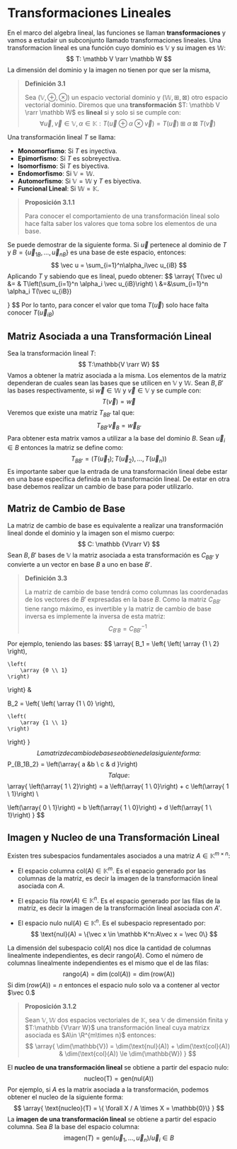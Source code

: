 # Transformaciones Lineales

En el marco del algebra lineal, las funciones se llaman **transformaciones**  y vamos a estudair un subconjunto llamado transformaciones lineales. Una transformacion lineal es una función cuyo dominio es $\mathbb V$ y su imagen es $\mathbb W:$
$$
T: \mathbb V \rarr \mathbb W
$$
La dimensión del dominio y la imagen no tienen por que ser la misma,

> **Definición 3.1**
>
> Sea $(\mathbb V,\oplus,\otimes)$ un espacio vectorial dominio y $(\mathbb W,\boxplus,\boxtimes)$ otro espacio vectorial dominio. Diremos que una **transformación** $T: \mathbb V \rarr \mathbb W$ es **lineal** si y solo si se cumple con:
> $$
> \forall \vec u,\vec v \in \mathbb V,\alpha \in \mathbb K:T(\vec u \oplus\alpha \otimes \vec v) = T(\vec u) \boxplus \alpha \boxtimes T(\vec v)
> $$

Una transformación lineal $T$ se llama:

- **Monomorfismo**: Si $T$ es inyectiva.
- **Epimorfismo**: Si $T$ es sobreyectiva.
- **Isomorfismo**: Si $T$ es biyectiva.
- **Endomorfismo**: Si $\mathbb{V = W}.$
- **Automorfismo**: Si $\mathbb{V = W}$ y $T$ es biyectiva.
- **Funcional Lineal**: Si $\mathbb{W = K}.$

> **Proposición 3.1.1**
>
> Para conocer el comportamiento de una transformación lineal solo hace falta saber los valores que toma sobre los elementos de una base.

Se puede demostrar de la siguiente forma. Si $\vec u$ pertenece al dominio de $T$ y $B=\{\vec u_{1B},\dots,\vec u_{nB}\}$ es una base de este espacio, entonces:
$$
\vec u = \sum_{i=1}^n\alpha_i\vec u_{iB}
$$
Aplicando $T$ y sabiendo que es lineal, puedo obtener:
$$
\array{
T(\vec u) &= & T\left(\sum_{i=1}^n \alpha_i \vec u_{iB}\right)
\\
&=&\sum_{i=1}^n \alpha_i T(\vec u_{iB})

}
$$
Por lo tanto, para concer el valor que toma $T(\vec u)$ solo hace falta conocer $T(\vec u_{iB})$

## Matriz Asociada a una Transformación Lineal

Sea la transformación lineal $T:$
$$
T:\mathbb{V \rarr W}
$$
Vamos a obtener la matriz asociada a la misma. Los elementos de la matriz dependeran de cuales sean las bases que se utilicen en $\mathbb V$ y $\mathbb W.$ Sean $B,B'$ las bases respectivamente, si $\vec w \in \mathbb W$ y $\vec v \in \mathbb V$ y se cumple con:
$$
T(\vec v) = \vec w
$$
Veremos que existe una matriz $T_{BB'}$ tal que:
$$
T_{BB'}\vec v_B = \vec w_{B'}
$$
Para obtener esta matrix vamos a utilizar a la base del dominio $B.$ Sean $\vec u_i \in B$ entonces la matriz se define como:
$$
T_{BB'} = (T(\vec u_1);T(\vec u_2),\dots,T(\vec u_n))
$$
Es importante saber que la entrada de una transformación lineal debe estar en una base especifica definida en la transformación lineal. De estar en otra base debemos realizar un cambio de base para poder utilizarlo.

## Matriz de Cambio de Base

La matriz de cambio de base es equivalente a realizar una transformación lineal donde el dominio y la imagen son el mismo cuerpo:
$$
C: \mathbb {V\rarr V}
$$
Sean $B,B'$ bases de $\mathbb V$ la matriz asociada a esta transformación es $C_{BB'}$ y convierte a un vector en base $B$ a uno en base $B'.$

> **Definición 3.3**
>
> La matriz de cambio de base tendrá como columnas las coordenadas de los vectores de $B'$ expresadas en la base $B.$ Como la matriz $C_{BB'}$ tiene rango máximo, es invertible y la matriz de cambio de base inversa es implemente la inversa de esta matriz:
> $$
	 C_{B'B} = C_{BB'}^{-1}
  $$

Por ejemplo, teniendo las bases:
$$
\array{
B_1 = \left\{ 
	\left(
		\array {1 \\ 2}
	\right),
	
	\left(
		\array {0 \\ 1}
	\right)
\right\} &

B_2 = \left\{ 
	\left(
		\array {1 \\ 0}
	\right),
	
	\left(
		\array {1 \\ 1}
	\right)
\right\}
}
$$
La matriz de cambio de base se obtiene de la siguiente forma:
$$
P_{B_1B_2} = \left(\array{
a &b \\ c & d
}\right)
$$
Tal que:
$$
\array{
\left(\array{ 1 \\ 2}\right) = a \left(\array{ 1 \\ 0}\right) + c \left(\array{ 1 \\ 1}\right) \\

\left(\array{ 0 \\ 1}\right) = b \left(\array{ 1 \\ 0}\right) + d \left(\array{ 1 \\ 1}\right)
}
$$
## Imagen y Nucleo de una Transformación Lineal

Existen tres subespacios fundamentales asociados a una matriz $A\in \mathbb K^{m\times n}:$

- El espacio columna $\text{col(A)} \in \mathbb {K}^m.$ Es el espacio generado por las columnas de la matriz, es decir la imagen de la transformación lineal asociada con $A.$

- El espacio fila $\text{row}(A) \in \mathbb K^n.$ Es el espacio generado por las filas de la matriz, es decir la imagen de la transformación lineal asociada con $A'.$

- El espacio nulo $\text{nul}(A) \in \mathbb K^n.$ Es el subespacio representado por:
  $$
  \text{nul}(A) = \{\vec x \in \mathbb K^n:A\vec x = \vec 0\}
  $$

La dimensión del subespacio $\text{col}(A)$ nos dice la cantidad de columnas linealmente independientes, es decir $\text{rango}(A).$ Como el número de columnas linealmente independientes es el mismo que el de las filas:
$$
\text{rango}(A)  = \dim(\text{col}(A)) = \dim(\text{row(A)})
$$
Si $\dim(row(A))=n$ entonces el espacio nulo solo va a contener al vector $\vec 0.$

> **Proposición 3.1.2**
>
> Sean $\mathbb{V,W}$ dos espacios vectoriales de $\mathbb K,$ sea $\mathbb{V}$ de dimensión finita y $T:\mathbb {V\rarr W}$ una transformación lineal cuya matrizx asociada es $A\in \R^{m\times n}$ entonces:
> $$
 \array{
 \dim(\mathbb{V}) = \dim(\text{nul}(A)) + \dim(\text{col}(A)) & \dim(\text{col}(A)) \le \dim(\mathbb{W})
 }
  $$

El **nucleo de una transformación lineal** se obtiene a partir del espacio nulo:
$$
\text{nucleo(T)} = \text{gen}(\text{nul}(A))
$$
Por ejemplo, si $A$ es la matrix asociada a la transformación, podemos obtener el nucleo de la siguiente forma:
$$
\array{
\text{nucleo}(T) = \{ \forall X /  A \times X = \mathbb{0}\}
}
$$
La **imagen de una transformación lineal** se obtiene a partir del espacio columna. Sea $B$ la base del espacio columna:
$$
\text{imagen}(T) = \text{gen}(\vec u_1,\dots,\vec u_n)/ \vec u_i \in B
$$
 
